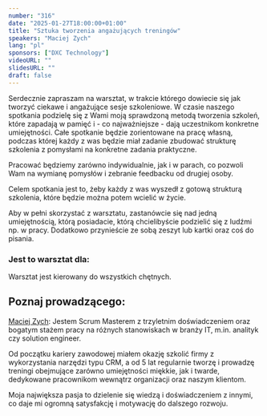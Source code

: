 ```yaml
---
number: "316"
date: "2025-01-27T18:00:00+01:00"
title: "Sztuka tworzenia angażujących treningów"
speakers: "Maciej Zych"
lang: "pl"
sponsors: ["DXC Technology"]
videoURL: ""
slidesURL: ""
draft: false
---
```


Serdecznie zapraszam na warsztat, w trakcie którego dowiecie się jak tworzyć ciekawe i angażujące sesje szkoleniowe. W czasie naszego spotkania podzielę się z Wami moją sprawdzoną metodą tworzenia szkoleń, które zapadają w pamięć i - co najważniejsze - dają uczestnikom konkretne umiejętności. Całe spotkanie będzie zorientowane na pracę własną, podczas której każdy z was będzie miał zadanie zbudować strukturę szkolenia z pomysłami na konkretne zadania praktyczne.

Pracować będziemy zarówno indywidualnie, jak i w parach, co pozwoli Wam na wymianę pomysłów i zebranie feedbacku od drugiej osoby.

Celem spotkania jest to, żeby każdy z was wyszedł z gotową strukturą szkolenia, które będzie można potem wcielić w życie.

Aby w pełni skorzystać z warsztatu, zastanówcie się nad jedną umiejętnością, którą posiadacie, którą chcielibyście podzielić się z ludźmi np. w pracy. Dodatkowo przynieście ze sobą zeszyt lub kartki oraz coś do pisania.

### Jest to warsztat dla:  
Warsztat jest kierowany do wszystkich chętnych.

## Poznaj prowadzącego:

<a href="https://www.linkedin.com/in/maciej-zych-a42558184/" target="_blank">Maciej Zych</a>: Jestem Scrum Masterem z trzyletnim doświadczeniem oraz bogatym stażem pracy na różnych stanowiskach w branży IT, m.in. analityk czy solution engineer.  

Od początku kariery zawodowej miałem okazję szkolić firmy z wykorzystania narzędzi typu CRM, a od 5 lat regularnie tworzę i prowadzę treningi obejmujące zarówno umiejętności miękkie, jak i twarde, dedykowane pracownikom wewnątrz organizacji oraz naszym klientom.  

Moja największa pasja to dzielenie się wiedzą i doświadczeniem z innymi, co daje mi ogromną satysfakcję i motywację do dalszego rozwoju.
